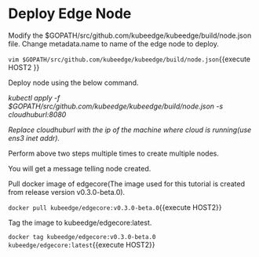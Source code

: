 # Deploy Edge Node

Modify the $GOPATH/src/github.com/kubeedge/kubeedge/build/node.json file. 
Change metadata.name to name of the edge node to deploy.

`vim $GOPATH/src/github.com/kubeedge/kubeedge/build/node.json`{{execute HOST2 }}

Deploy node using the below command.

_kubectl apply -f $GOPATH/src/github.com/kubeedge/kubeedge/build/node.json -s cloudhuburl:8080_

_Replace cloudhuburl with the ip of the machine where cloud is running(use ens3 inet addr)._

Perform above two steps multiple times to create multiple nodes.

You will get a message telling node created.

Pull docker image of edgecore(The image used for this tutorial is created from release version v0.3.0-beta.0).

`docker pull kubeedge/edgecore:v0.3.0-beta.0`{{execute HOST2}}

Tag the image to kubeedge/edgecore:latest.

`docker tag kubeedge/edgecore:v0.3.0-beta.0 kubeedge/edgecore:latest`{{execute HOST2}}
